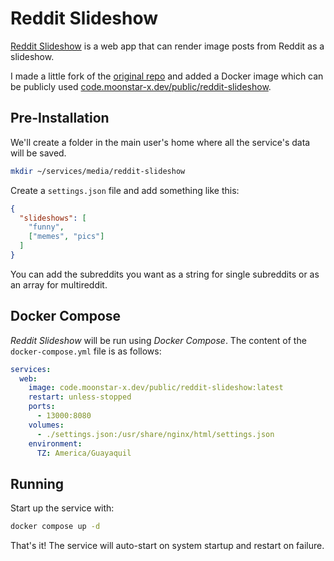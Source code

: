 # Reddit Slideshow

[Reddit Slideshow](https://redditslideshow.com/) is a web app that can render image posts from Reddit as a slideshow.

I made a little fork of the [original repo](https://github.com/ismaelpadilla/reddit-slideshow) and added a Docker image which can be publicly used [code.moonstar-x.dev/public/reddit-slideshow](https://code.moonstar-x.dev/public/-/packages/container/reddit-slideshow/latest).

## Pre-Installation

We'll create a folder in the main user's home where all the service's data will be saved.

```bash
mkdir ~/services/media/reddit-slideshow
```

Create a `settings.json` file and add something like this:

```json
{
  "slideshows": [
    "funny",
    ["memes", "pics"]
  ]
}
```

You can add the subreddits you want as a string for single subreddits or as an array for multireddit.

## Docker Compose

*Reddit Slideshow* will be run using *Docker Compose*. The content of the `docker-compose.yml` file is as follows:

```yaml
services:
  web:
    image: code.moonstar-x.dev/public/reddit-slideshow:latest
    restart: unless-stopped
    ports:
      - 13000:8080
    volumes:
      - ./settings.json:/usr/share/nginx/html/settings.json
    environment:
      TZ: America/Guayaquil
```

## Running

Start up the service with:

```bash
docker compose up -d
```

That's it! The service will auto-start on system startup and restart on failure.
